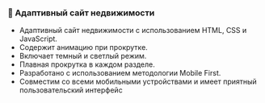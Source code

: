### 🏡 Адаптивный сайт недвижимости

- Адаптивный сайт недвижимости с использованием HTML, CSS и JavaScript.
- Содержит анимацию при прокрутке.
- Включает темный и светлый режим.
- Плавная прокрутка в каждом разделе.
- Разработано с использованием методологии Mobile First.
- Совместим со всеми мобильными устройствами и имеет приятный пользовательский интерфейс
